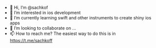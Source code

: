 - 👋 Hi, I’m @sachkof
- 👀 I’m interested in ios development
- 🌱 I’m currently learning swift and other instruments to create shiny ios apps
- 💞️ I’m looking to collaborate on ...
- 📫 How to reach me? The easiest way to do this is in https://t.me/sachkoff

<!---
sachkof/sachkof is a ✨ special ✨ repository because its `README.md` (this file) appears on your GitHub profile.
You can click the Preview link to take a look at your changes.
--->
